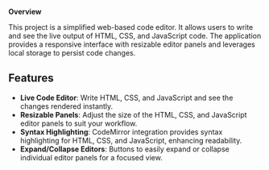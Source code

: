**Overview**

This project is a simplified web-based code editor. It allows users to write and see the live output of HTML, CSS, and JavaScript code. The application provides a responsive interface with resizable editor panels and leverages local storage to persist code changes.

## Features

* **Live Code Editor**: Write HTML, CSS, and JavaScript and see the changes rendered instantly.
* **Resizable Panels**: Adjust the size of the HTML, CSS, and JavaScript editor panels to suit your workflow.
* **Syntax Highlighting**: CodeMirror integration provides syntax highlighting for HTML, CSS, and JavaScript, enhancing readability.
* **Expand/Collapse Editors**: Buttons to easily expand or collapse individual editor panels for a focused view.
